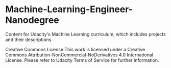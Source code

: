# Machine-Learning-Engineer-Nanodegree
Content for Udacity's Machine Learning curriculum, which includes projects and their descriptions.

Creative Commons License
This work is licensed under a Creative Commons Attribution-NonCommercial-NoDerivatives 4.0 International License. Please refer to Udacity Terms of Service for further information.
